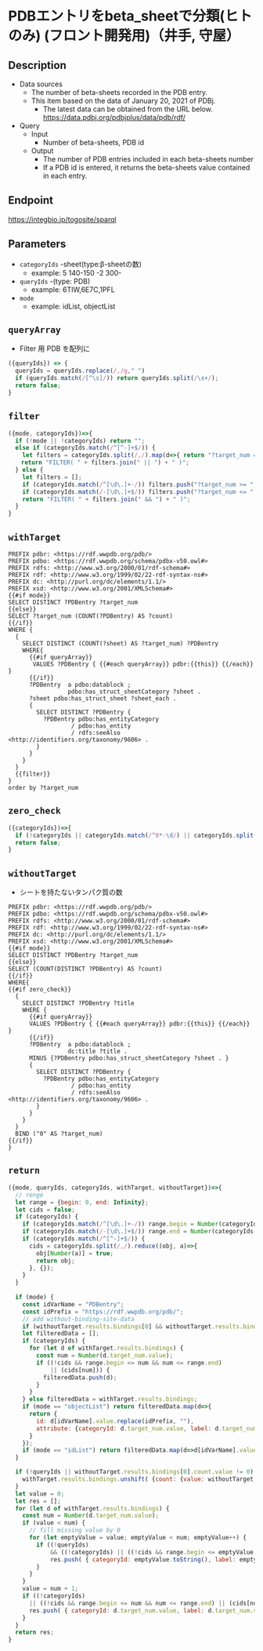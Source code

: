 # PDBエントリをbeta_sheetで分類(ヒトのみ) (フロント開発用)（井手, 守屋）

## Description

- Data sources
    - The number of beta-sheets recorded in the PDB entry.
    - This item based on the data of January 20, 2021 of PDBj. 
        - The latest data can be obtained from the URL below. https://data.pdbj.org/pdbjplus/data/pdb/rdf/
- Query
    - Input
        - Number of beta-sheets, PDB id
    - Output
        - The number of PDB entries included in each beta-sheets number
        - If a PDB id is entered, it returns the beta-sheets value contained in each entry.

## Endpoint

https://integbio.jp/togosite/sparql

## Parameters

* `categoryIds`   -sheet(type:β-sheetの数)
  * example: 5 140-150 -2 300-
* `queryIds` -(type: PDB)
  * example: 6TIW,6E7C,1PFL
* `mode`
  * example: idList, objectList

## `queryArray`
- Filter 用 PDB を配列に
```javascript
({queryIds}) => {
  queryIds = queryIds.replace(/,/g," ")
  if (queryIds.match(/[^\s]/)) return queryIds.split(/\s+/);
  return false;
}
```

## `filter`
```javascript
({mode, categoryIds})=>{
  if (!mode || !categoryIds) return "";
  else if (categoryIds.match(/^[^-]+$/)) {
    let filters = categoryIds.split(/,/).map(d=>{ return "?target_num = " + d });
　  return "FILTER( " + filters.join(" || ") + " )";
  } else {
    let filters = [];
    if (categoryIds.match(/^[\d\.]+-/)) filters.push("?target_num >= " + categoryIds.match(/^([\d\.]+)-/)[1]);
    if (categoryIds.match(/-[\d\.]+$/)) filters.push("?target_num <= " + categoryIds.match(/-([\d\.]+)$/)[1]);
    return "FILTER( " + filters.join(" && ") + " )";
  }
}
```

## `withTarget`

```sparql
PREFIX pdbr: <https://rdf.wwpdb.org/pdb/>
PREFIX pdbo: <https://rdf.wwpdb.org/schema/pdbx-v50.owl#>
PREFIX rdfs: <http://www.w3.org/2000/01/rdf-schema#>
PREFIX rdf: <http://www.w3.org/1999/02/22-rdf-syntax-ns#>
PREFIX dc: <http://purl.org/dc/elements/1.1/>
PREFIX xsd: <http://www.w3.org/2001/XMLSchema#>
{{#if mode}}
SELECT DISTINCT ?PDBentry ?target_num
{{else}}
SELECT ?target_num (COUNT(?PDBentry) AS ?count)
{{/if}}
WHERE {
  {
    SELECT DISTINCT (COUNT(?sheet) AS ?target_num) ?PDBentry
    WHERE{
      {{#if queryArray}}
       VALUES ?PDBentry { {{#each queryArray}} pdbr:{{this}} {{/each}} }
      {{/if}}
      ?PDBentry  a pdbo:datablock ;
                 pdbo:has_struct_sheetCategory ?sheet .
      ?sheet pdbo:has_struct_sheet ?sheet_each .
      {
        SELECT DISTINCT ?PDBentry {
          ?PDBentry pdbo:has_entityCategory
                  / pdbo:has_entity
                  / rdfs:seeAlso <http://identifiers.org/taxonomy/9606> .
        }
      }
    }
  }
  {{filter}}
}
order by ?target_num
```

## `zero_check`
```javascript
({categoryIds})=>{
  if (!categoryIds || categoryIds.match(/^0*-\d/) || categoryIds.split(/,/).includes("0")) return true;
  return false;
}
```

## `withoutTarget`
- シートを持たないタンパク質の数
```sparql
PREFIX pdbr: <https://rdf.wwpdb.org/pdb/>
PREFIX pdbo: <https://rdf.wwpdb.org/schema/pdbx-v50.owl#>
PREFIX rdfs: <http://www.w3.org/2000/01/rdf-schema#>
PREFIX rdf: <http://www.w3.org/1999/02/22-rdf-syntax-ns#>
PREFIX dc: <http://purl.org/dc/elements/1.1/>
PREFIX xsd: <http://www.w3.org/2001/XMLSchema#> 
{{#if mode}}
SELECT DISTINCT ?PDBentry ?target_num
{{else}}
SELECT (COUNT(DISTINCT ?PDBentry) AS ?count)
{{/if}}
WHERE{
{{#if zero_check}}
  {
    SELECT DISTINCT ?PDBentry ?title 
    WHERE {
      {{#if queryArray}}
      VALUES ?PDBentry { {{#each queryArray}} pdbr:{{this}} {{/each}} }
      {{/if}}
      ?PDBentry  a pdbo:datablock ;
                 dc:title ?title .
      MINUS {?PDBentry pdbo:has_struct_sheetCategory ?sheet . }
      {
        SELECT DISTINCT ?PDBentry {
          ?PDBentry pdbo:has_entityCategory
                  / pdbo:has_entity
                  / rdfs:seeAlso <http://identifiers.org/taxonomy/9606> .
        }
      }
    }
  }
  BIND ("0" AS ?target_num)
{{/if}}
}
```

## `return`
```javascript
({mode, queryIds, categoryIds, withTarget, withoutTarget})=>{
  // renge
  let range = {begin: 0, end: Infinity};
  let cids = false;
  if (categoryIds) {
    if (categoryIds.match(/^[\d\.]+-/)) range.begin = Number(categoryIds.match(/^([\d\.]+)-/)[1]);
    if (categoryIds.match(/-[\d\.]+$/)) range.end = Number(categoryIds.match(/-([\d\.]+)$/)[1]);
    if (categoryIds.match(/^[^-]+$/)) {
      cids = categoryIds.split(/,/).reduce((obj, a)=>{
        obj[Number(a)] = true;
        return obj;
      }, {});
    }
  }
  
  if (mode) {
    const idVarName = "PDBentry";
    const idPrefix = "https://rdf.wwpdb.org/pdb/";
    // add without-binding-site-data
    if (withoutTarget.results.bindings[0] && withoutTarget.results.bindings[0][idVarName]) withTarget.results.bindings = withTarget.results.bindings.concat(withoutTarget.results.bindings);
    let filteredData = [];
    if (categoryIds) {
      for (let d of withTarget.results.bindings) {
        const num = Number(d.target_num.value);
        if ((!cids && range.begin <= num && num <= range.end)
            || (cids[num])) {
          filteredData.push(d);
        }
      }
    } else filteredData = withTarget.results.bindings;
    if (mode == "objectList") return filteredData.map(d=>{
      return {
        id: d[idVarName].value.replace(idPrefix, ""),
        attribute: {categoryId: d.target_num.value, label: d.target_num.value}
      }
    });
    if (mode == "idList") return filteredData.map(d=>d[idVarName].value.replace(idPrefix, ""));
  }

  if (!queryIds || withoutTarget.results.bindings[0].count.value != 0) {
    withTarget.results.bindings.unshift( {count: {value: withoutTarget.results.bindings[0].count.value}, target_num: {value: "0"}}  ); // カウント 0 を追加
  }
  let value = 0;
  let res = [];
  for (let d of withTarget.results.bindings) {
    const num = Number(d.target_num.value);
    if (value < num) {
      // fill missing value by 0
      for (let emptyValue = value; emptyValue < num; emptyValue++) {
        if ((!queryIds) 
            && ((!categoryIds) || ((!cids && range.begin <= emptyValue && emptyValue <= range.end) || (cids[emptyValue])))) {
        	res.push( { categoryId: emptyValue.toString(), label: emptyValue.toString(), count: 0} );
        }
      }
    }
    value = num + 1;
    if ((!categoryIds)
      || ((!cids && range.begin <= num && num <= range.end) || (cids[num]))) {
      res.push( { categoryId: d.target_num.value, label: d.target_num.value, count: Number(d.count.value)} );
    }
  }       
  return res;
}
```
